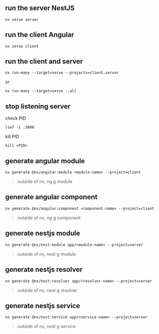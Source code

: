 ## run the server NestJS
```
nx serve server
```

## run the client Angular
```
nx serve client
```

## run the client and server
```
nx run-many --target=serve --projects=client,server
```
or  
```
nx run-many --target=serve --all
```

## stop listening server
check PID  
```
lsof -i :3000
```
kill PID  
```
kill <PID>
```

## generate angular module
```
nx generate @nx/angular:module <module-name> --project=client
```
> outside of nx, ng g module <module-name>

## generate angular component
```
nx generate @nx/angular:component <component-name> --project=client
```
> outside of nx, ng g component <component-name>

## generate nestjs module
```
nx generate @nx/nest:module app/<module-name> --project=server
```
> outside of nx, nest g module <module-name>

## generate nestjs resolver
```
nx generate @nx/nest:resolver app/<resolver-name> --project=server
```
> outside of nx, nest g resolver <resolver-name>

## generate nestjs service
```
nx generate @nx/nest:service app/<service-name> --project=server
```
> outside of nx, nest g service <service-name>